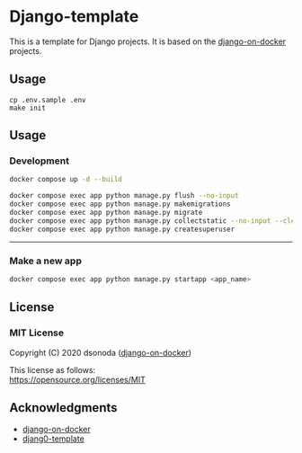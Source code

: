 # Django-template

This is a template for Django projects. It is based on the [django-on-docker](https://github.com/dsonoda/django-on-docker) projects.

## Usage
```
cp .env.sample .env
make init
```


## Usage
### Development
```bash
docker compose up -d --build
```
```bash
docker compose exec app python manage.py flush --no-input
docker compose exec app python manage.py makemigrations
docker compose exec app python manage.py migrate
docker compose exec app python manage.py collectstatic --no-input --clear
docker compose exec app python manage.py createsuperuser
```
----
### Make a new app
```bash
docker compose exec app python manage.py startapp <app_name>
```

## License
### MIT License
Copyright (C) 2020 dsonoda ([django-on-docker](https://github.com/dsonoda/django-on-docker))  

This license as follows:  
https://opensource.org/licenses/MIT

## Acknowledgments
- [django-on-docker](https://github.com/dsonoda/django-on-docker)
- [djang0-template](https://github.com/r74tech/django-template)

